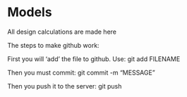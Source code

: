# Models
All design calculations are made here

The steps to make github work:

First you will ‘add’ the file to github. Use:
git add FILENAME

Then you must commit:
git commit -m “MESSAGE”


Then you push it to the server:
git push
